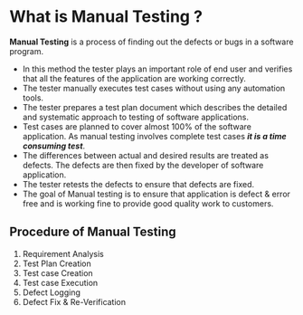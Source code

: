 # What is Manual Testing ?
**Manual Testing** is a process of finding out the defects or bugs in a software program. 
- In this method the tester plays an important role of end user and verifies that all the features of the application are working correctly. 
- The tester manually executes test cases without using any automation tools. 
- The tester prepares a test plan document which describes the detailed and systematic approach to testing of software applications. 
- Test cases are planned to cover almost 100% of the software application. As manual testing involves complete test cases ***it is a time consuming test***.
- The differences between actual and desired results are treated as defects. The defects are then fixed by the developer of software application. 
- The tester retests the defects to ensure that defects are fixed. 
- The goal of Manual testing is to ensure that application is defect & error free and is working fine to provide good quality work to customers.

## Procedure of Manual Testing
1. Requirement Analysis
2. Test Plan Creation
3. Test case Creation
4. Test case Execution
5. Defect Logging
6. Defect Fix & Re-Verification